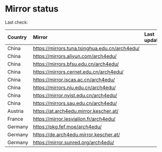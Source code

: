 <script src="./time.js"></script>
# Mirror status
Last check: <script type="text/javascript">localize(1701195787.134294);</script>

|Country|Mirror|Last update|
|:------|:-----|:----------|
|China|https://mirrors.tuna.tsinghua.edu.cn/arch4edu/|<script type="text/javascript">localize(1701153234);</script>|
|China|https://mirrors.aliyun.com/arch4edu/|<script type="text/javascript">localize(1701153234);</script>|
|China|https://mirrors.bfsu.edu.cn/arch4edu/|<script type="text/javascript">localize(1701153234);</script>|
|China|https://mirrors.cernet.edu.cn/arch4edu/|<script type="text/javascript">localize(1701153234);</script>|
|China|https://mirror.iscas.ac.cn/arch4edu/|<script type="text/javascript">localize(1701153234);</script>|
|China|https://mirrors.nju.edu.cn/arch4edu/|<script type="text/javascript">localize(1701110348);</script>|
|China|https://mirror.nyist.edu.cn/arch4edu/|<script type="text/javascript">localize(1701153234);</script>|
|China|https://mirrors.sau.edu.cn/arch4edu/|<script type="text/javascript">localize(1701153234);</script>|
|Austria|https://at.arch4edu.mirror.kescher.at/|<script type="text/javascript">localize(1701153234);</script>|
|France|https://mirror.lesviallon.fr/arch4edu/|<script type="text/javascript">localize(1701153234);</script>|
|Germany|https://pkg.fef.moe/arch4edu/|<script type="text/javascript">localize(1701153234);</script>|
|Germany|https://de.arch4edu.mirror.kescher.at/|<script type="text/javascript">localize(1701153234);</script>|
|Germany|https://mirror.sunred.org/arch4edu/|<script type="text/javascript">localize(1701153234);</script>|

<script src="./tablefilter/tablefilter.js"></script>
<script src="./table.js"></script>
